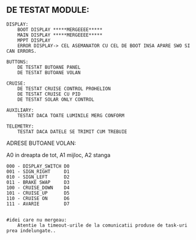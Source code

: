 ## DE TESTAT MODULE:
	DISPLAY:	
		BOOT DISPLAY *****MERGEEEE*****
		MAIN DISPLAY *****MERGEEEE*****
		MPPT DISPLAY
		ERROR DISPLAY-> CEL ASEMANATOR CU CEL DE BOOT INSA APARE SWO SI CAN ERRORS.
	
	BUTTONS:
		DE TESTAT BUTOANE PANEL
		DE TESTAT BUTOANE VOLAN
	
	CRUISE:
		DE TESTAT CRUISE CONTROL PROHELION
		DE TESTAT CRUISE CU PID
		DE TESTAT SOLAR ONLY CONTROL
	
	AUXILIARY:
		TESTAT DACA TOATE LUMINILE MERG CONFORM 
	
	TELEMETRY:
		TESTAT DACA DATELE SE TRIMIT CUM TREBUIE
		
		
		
ADRESE BUTOANE VOLAN:

A0 in dreapta de tot, A1 mijloc, A2 stanga

	000 - DISPLAY_SWITCH D0
	001 - SIGN_RIGHT     D1
	010 - SIGN_LEFT      D2
	011 - BRAKE SWAP     D3
	100 - CRUISE_DOWN    D4
	101 - CRUISE_UP      D5
	110 - CRUISE ON      D6
	111 - AVARIE         D7 
	
	
	#idei care nu mergeau:
		Atentie la timeout-urile de la comunicatii produse de task-uri prea indelungate..
		